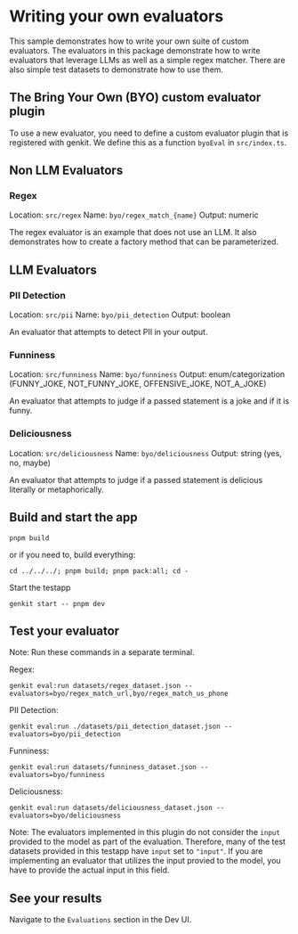 # Writing your own evaluators

This sample demonstrates how to write your own suite of custom evaluators. The evaluators in this package demonstrate how to write evaluators that leverage LLMs as well as a simple regex matcher. There are also simple test datasets to demonstrate how to use them.

## The Bring Your Own (BYO) custom evaluator plugin

To use a new evaluator, you need to define a custom evaluator plugin that is registered with genkit. We define this as a function `byoEval` in `src/index.ts`.

## Non LLM Evaluators

### Regex

Location: `src/regex`
Name: `byo/regex_match_{name}`
Output: numeric

The regex evaluator is an example that does not use an LLM. It also demonstrates how to create a factory method that can be parameterized.

## LLM Evaluators

### PII Detection

Location: `src/pii`
Name: `byo/pii_detection`
Output: boolean

An evaluator that attempts to detect PII in your output.

### Funniness

Location: `src/funniness`
Name: `byo/funniness`
Output: enum/categorization (FUNNY_JOKE, NOT_FUNNY_JOKE, OFFENSIVE_JOKE, NOT_A_JOKE)

An evaluator that attempts to judge if a passed statement is a joke and if it is funny.

### Deliciousness

Location: `src/deliciousness`
Name: `byo/deliciousness`
Output: string (yes, no, maybe)

An evaluator that attempts to judge if a passed statement is delicious literally or metaphorically.

## Build and start the app

```posix-terminal
pnpm build
```

or if you need to, build everything:

```posix-terminal
cd ../../../; pnpm build; pnpm pack:all; cd -
```

Start the testapp

```posix-terminal
genkit start -- pnpm dev
```

## Test your evaluator

Note: Run these commands in a separate terminal.

Regex:

```posix-terminal
genkit eval:run datasets/regex_dataset.json --evaluators=byo/regex_match_url,byo/regex_match_us_phone
```

PII Detection:

```posix-terminal
genkit eval:run ./datasets/pii_detection_dataset.json --evaluators=byo/pii_detection
```

Funniness:

```posix-terminal
genkit eval:run datasets/funniness_dataset.json --evaluators=byo/funniness
```

Deliciousness:

```posix-terminal
genkit eval:run datasets/deliciousness_dataset.json --evaluators=byo/deliciousness
```

Note: The evaluators implemented in this plugin do not consider the `input` provided to the model as part of the evaluation. Therefore, many of the test datasets provided in this testapp have `input` set to `"input"`. If you are implementing an evaluator that utilizes the input provied to the model, you have to provide the actual input in this field.

## See your results

Navigate to the `Evaluations` section in the Dev UI.
